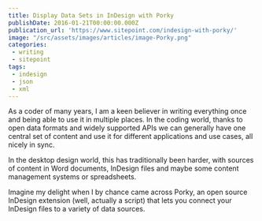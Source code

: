 ```yaml
---
title: Display Data Sets in InDesign with Porky
publishDate: 2016-01-21T00:00:00.000Z
publication_url: 'https://www.sitepoint.com/indesign-with-porky/'
image: "/src/assets/images/articles/image-Porky.png"
categories: 
 - writing
 - sitepoint
tags:
 - indesign
 - json
 - xml
---
```


As a coder of many years, I am a keen believer in writing everything once and being able to use it in multiple places. In the coding world, thanks to open data formats and widely supported APIs we can generally have one central set of content and use it for different applications and use cases, all nicely in sync.

In the desktop design world, this has traditionally been harder, with sources of content in Word documents, InDesign files and maybe some content management systems or spreadsheets.

Imagine my delight when I by chance came across Porky, an open source InDesign extension (well, actually a script) that lets you connect your InDesign files to a variety of data sources.
